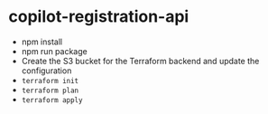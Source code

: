 # copilot-registration-api

- npm install
- npm run package
- Create the S3 bucket for the Terraform backend and update the configuration
- `terraform init`
- `terraform plan`
- `terraform apply`